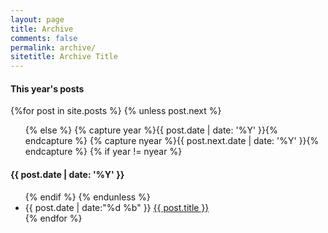 ```yaml
---
layout: page
title: Archive
comments: false
permalink: archive/
sitetitle: Archive Title
---
```



<div class="bottom" id="archive">
  <h4 class="title">This year's posts<span class="line"></span></h4>
        
  {%for post in site.posts %}
    {% unless post.next %}
      <ul class="arrow-list this-year">
    {% else %}
      {% capture year %}{{ post.date | date: '%Y' }}{% endcapture %}
      {% capture nyear %}{{ post.next.date | date: '%Y' }}{% endcapture %}
      {% if year != nyear %}
        </ul>
        <h4>{{ post.date | date: '%Y' }}<span class="line"></span></h4>
        <ul class="past">
      {% endif %}
    {% endunless %}
      <li><time>{{ post.date | date:"%d %b" }}</time> <a href="{{ post.url }}">{{ post.title }}</a></li>
  {% endfor %}
  </ul>
</div>